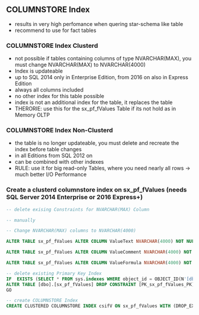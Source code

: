 
## COLUMNSTORE Index
* results in very high perfomance when quering star-schema like table
* recommend to use for fact tables


### COLUMNSTORE Index Clusterd
* not possible if tables containing columns of type NVARCHAR(MAX), you must change NVARCHAR(MAX) to NVARCHAR(4000)
* Index is updateable
* up to SQL 2014 only in Enterprise Edition, from 2016 on also in Express Edition
* always all columns included
* no other index for this table possible
* index is not an additional index for the table, it replaces the table
* THERORIE: use this for the sx_pf_fValues  Table if its not hold as in Memory OLTP

### COLUMNSTORE Index Non-Clusterd
* the table is no longer updateable, you must delete and recreate the index before table changes
* in all Editions from SQL 2012 on
* can be combined with other indexes
* RULE: use it for big read-only Tables, where you need nearly all rows -> much better I/O Performance

### Create a clusterd columnstore index on sx_pf_fValues (needs SQL Server 2014 Enterprise or 2016 Express+)
````SQL
-- delete exising Constraints for NVARCHAR(MAX) Column

-- manually

-- Change NVARCHAR(MAX) columns to NVARCHAR(4000)

ALTER TABLE sx_pf_fValues ALTER COLUMN ValueText NVARCHAR(4000) NOT NULL

ALTER TABLE sx_pf_fValues ALTER COLUMN ValueComment NVARCHAR(4000) NOT NULL

ALTER TABLE sx_pf_fValues ALTER COLUMN ValueFormula NVARCHAR(4000) NOT NULL

-- delete existing Primary Key Index
IF  EXISTS (SELECT * FROM sys.indexes WHERE object_id = OBJECT_ID(N'[dbo].[sx_pf_fValues]') AND name = N'PK_sx_pf_fValues_PK')
ALTER TABLE [dbo].[sx_pf_fValues] DROP CONSTRAINT [PK_sx_pf_fValues_PK] WITH ( ONLINE = OFF )
GO

-- create COLUMNSTORE Index
CREATE CLUSTERED COLUMNSTORE INDEX csifV ON sx_pf_fValues WITH (DROP_EXISTING = ON);

````